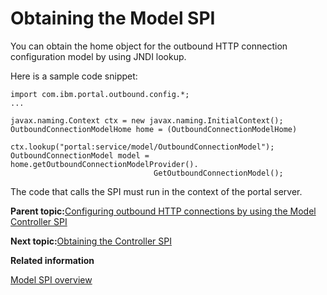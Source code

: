 # Obtaining the Model SPI

You can obtain the home object for the outbound HTTP connection configuration model by using JNDI lookup.

Here is a sample code snippet:

```
import com.ibm.portal.outbound.config.*;
...

javax.naming.Context ctx = new javax.naming.InitialContext();
OutboundConnectionModelHome home = (OutboundConnectionModelHome)   
            ctx.lookup("portal:service/model/OutboundConnectionModel");
OutboundConnectionModel model = home.getOutboundConnectionModelProvider().
                                GetOutboundConnectionModel();
```

The code that calls the SPI must run in the context of the portal server.

**Parent topic:**[Configuring outbound HTTP connections by using the Model Controller SPI](../dev-portlet/outbhttp_cfg_mcspi.md)

**Next topic:**[Obtaining the Controller SPI](../dev-portlet/outbhttp_cfg_mcspi_obtstrlrspi.md)

**Related information**  


[Model SPI overview](../dev/dgn_modelovw.md)

